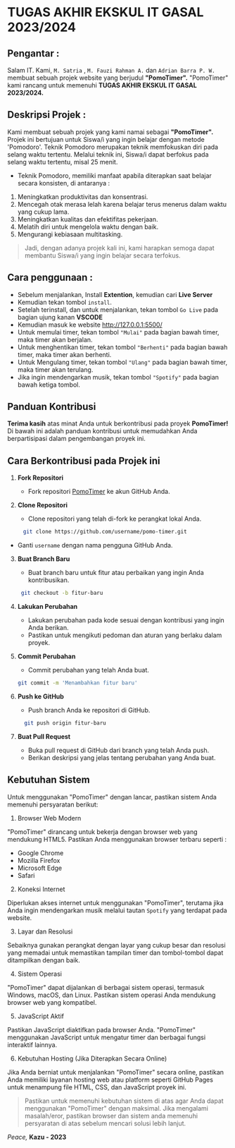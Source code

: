 # TUGAS AKHIR EKSKUL IT GASAL 2023/2024                       

## Pengantar :
Salam IT. Kami, `M. Satria` , `M. Fauzi Rahman A.` dan `Adrian Barra P. W.` membuat sebuah projek website yang berjudul **"PomoTimer".** "PomoTimer" kami rancang untuk memenuhi **TUGAS AKHIR EKSKUL IT GASAL 2023/2024.**

## Deskripsi Projek :
Kami membuat sebuah projek yang kami namai sebagai **"PomoTimer".**  Projek ini bertujuan untuk Siswa/i yang ingin belajar dengan metode 'Pomodoro'. Teknik Pomodoro merupakan teknik memfokuskan diri pada selang waktu tertentu. Melalui teknik ini, Siswa/i dapat berfokus pada selang waktu tertentu, misal 25 menit.

-  Teknik Pomodoro, memiliki manfaat apabila diterapkan saat belajar secara konsisten, di antaranya :
1. Meningkatkan produktivitas dan konsentrasi.
2. Mencegah otak merasa lelah karena belajar terus menerus dalam waktu yang cukup lama.
3. Meningkatkan kualitas dan efektifitas pekerjaan.
4. Melatih diri untuk mengelola waktu dengan baik.
5. Mengurangi kebiasaan multitasking.

> Jadi, dengan adanya projek kali ini, kami harapkan semoga dapat membantu Siswa/i yang ingin belajar secara terfokus.

## Cara penggunaan :
- Sebelum menjalankan, Install **Extention**, kemudian cari **Live Server**
- Kemudian tekan tombol `install`. 
- Setelah terinstall, dan untuk menjalankan, tekan tombol `Go Live` pada bagian ujung kanan **VSCODE**
- Kemudian masuk ke website http://127.0.0.1:5500/
- Untuk memulai timer, tekan tombol `"Mulai"` pada bagian bawah timer, maka timer akan berjalan.
- Untuk menghentikan timer, tekan tombol `"Berhenti"` pada bagian bawah timer, maka timer akan berhenti.
- Untuk Mengulang timer, tekan tombol `"Ulang"` pada bagian bawah timer, maka timer akan terulang. 
- Jika ingin mendengarkan musik, tekan tombol `"Spotify"` pada bagian bawah ketiga tombol.

## Panduan Kontribusi

**Terima kasih** atas minat Anda untuk berkontribusi pada proyek **PomoTimer!** Di bawah ini adalah panduan kontribusi untuk memudahkan Anda berpartisipasi dalam pengembangan proyek ini.

## Cara Berkontribusi pada Projek ini

1. **Fork Repositori**
   - Fork repositori [PomoTimer](https://github.com/kazumiasaka/pomo-timer) ke akun GitHub Anda.

2. **Clone Repositori**
   - Clone repositori yang telah di-fork ke perangkat lokal Anda.
```bash
     git clone https://github.com/username/pomo-timer.git
```

   - Ganti `username` dengan nama pengguna GitHub Anda.

3. **Buat Branch Baru**
   - Buat branch baru untuk fitur atau perbaikan yang ingin Anda kontribusikan.
    ```bash
     git checkout -b fitur-baru
    ```
   
4. **Lakukan Perubahan**
   - Lakukan perubahan pada kode sesuai dengan kontribusi yang ingin Anda berikan.
   - Pastikan untuk mengikuti pedoman dan aturan yang berlaku dalam proyek.

5. **Commit Perubahan**
   - Commit perubahan yang telah Anda buat.
    ```bash
    git commit -m 'Menambahkan fitur baru'
    ```
     

6. **Push ke GitHub**
   - Push branch Anda ke repositori di GitHub.
   ```bash
     git push origin fitur-baru
    ```
7. **Buat Pull Request**
   - Buka pull request di GitHub dari branch yang telah Anda push.
   - Berikan deskripsi yang jelas tentang perubahan yang Anda buat.

## Kebutuhan Sistem

Untuk menggunakan "PomoTimer" dengan lancar, pastikan sistem Anda memenuhi persyaratan berikut:

1. Browser Web Modern

"PomoTimer" dirancang untuk bekerja dengan browser web yang mendukung HTML5. Pastikan Anda menggunakan browser terbaru seperti :

- Google Chrome
- Mozilla Firefox
- Microsoft Edge
- Safari

2. Koneksi Internet

Diperlukan akses internet untuk menggunakan "PomoTimer", terutama jika Anda ingin mendengarkan musik melalui tautan `Spotify` yang terdapat pada website.

3. Layar dan Resolusi

Sebaiknya gunakan perangkat dengan layar yang cukup besar dan resolusi yang memadai untuk memastikan tampilan timer dan tombol-tombol dapat ditampilkan dengan baik.

4. Sistem Operasi

"PomoTimer" dapat dijalankan di berbagai sistem operasi, termasuk Windows, macOS, dan Linux. Pastikan sistem operasi Anda mendukung browser web yang kompatibel.

5. JavaScript Aktif

Pastikan JavaScript diaktifkan pada browser Anda. "PomoTimer" menggunakan JavaScript untuk mengatur timer dan berbagai fungsi interaktif lainnya.

6. Kebutuhan Hosting (Jika Diterapkan Secara Online)

Jika Anda berniat untuk menjalankan "PomoTimer" secara online, pastikan Anda memiliki layanan hosting web atau platform seperti GitHub Pages untuk menampung file HTML, CSS, dan JavaScript proyek ini.


> Pastikan untuk memenuhi kebutuhan sistem di atas agar Anda dapat menggunakan "PomoTimer" dengan maksimal. Jika mengalami masalah/eror, pastikan browser dan sistem anda memenuhi persyaratan di atas sebelum mencari solusi lebih lanjut.

*Peace,*
**Kazu - 2023**
